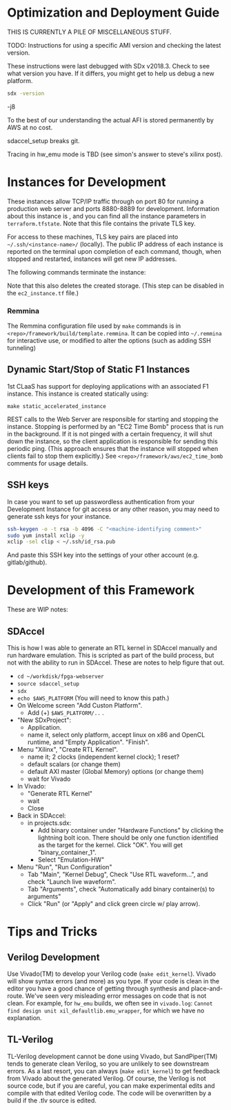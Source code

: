 <a name="Overview"></a>
# Optimization and Deployment Guide

THIS IS CURRENTLY A PILE OF MISCELLANEOUS STUFF.

<!-- Extract info from the Makefile -->

TODO: Instructions for using a specific AMI version and checking the latest version.

These instructions were last debugged with SDx v2018.3. Check to see what version you have. If it differs, you might get to help us debug a new platform.

```sh
sdx -version
```

 -j8
 
To the best of our understanding the actual AFI is stored permanently by AWS at no cost.
 
sdaccel_setup breaks git.


Tracing in hw_emu mode is TBD (see simon's answer to steve's xilinx post).


<!--
Update:

The tarball is taking up space on the S3 disk. It seems it is only needed during AFI creation. So after AFI creation completes, you probably want to delete the tarball. These commands will delete all tarballs and logs (including any previous builds).

```sh
aws s3 ls -recursive s3://<bucket-name>[/<user-id>]/mandelbrot/dcp  # Check first.
aws s3 ls -recursive s3://<bucket-name>[/<user-id>]/mandelbrot/log
aws s3 rm -recursive s3://<bucket-name>[/<user-id>]/mandelbrot/dcp  # Then delete.
aws s3 rm -recursive s3://<bucket-name>[/<user-id>]/mandelbrot/log
```

(TODO: This should be automated. These commands will delete the directories, which may need to exist?)
-->


# Instances for Development

These instances allow TCP/IP traffic through on port 80 for running a production web server and ports 8880-8889 for development. Information about this instance is , and you can find all the instance parameters in `terraform.tfstate`. Note that this file contains the private TLS key.

For access to these machines, TLS key pairs are placed into `~/.ssh/<instance-name>/` (locally). The public IP address of each instance is reported on the terminal upon completion of each command, though, when stopped and restarted, instances will get new IP addresses.


The following commands terminate the instance:

Note that this also deletes the created storage. (This step can be disabled in the `ec2_instance.tf` file.)

### Remmina

The Remmina configuration file used by `make` commands is in `<repo>/framework/build/template.remmina`. It can be copied into `~/.remmina` for interactive use, or modified to alter the options (such as adding SSH tunneling)


## Dynamic Start/Stop of Static F1 Instances

1st CLaaS has support for deploying applications with an associated F1 instance. This instance is created statically using:

```
make static_accelerated_instance
```

REST calls to the Web Server are responsible for starting and stopping the instance. Stopping is performed by an "EC2 Time Bomb" process that is run in the background. If it is not pinged with a certain frequency, it will shut down the instance, so the client application is responsible for sending this periodic ping. (This approach ensures that the instance will stopped when clients fail to stop them explicitly.) See `<repo>/framework/aws/ec2_time_bomb` comments for usage details.


<!--
### Useful AWS commands for monitoring your usage

...
-->


## SSH keys

In case you want to set up passwordless authentication from your Development Instance for git access or any other reason, you may need to generate ssh keys for your instance.

```sh
ssh-keygen -o -t rsa -b 4096 -C "<machine-identifying comment>"
sudo yum install xclip -y
xclip -sel clip < ~/.ssh/id_rsa.pub
```

And paste this SSH key into the settings of your other account (e.g. gitlab/github).



# Development of this Framework

These are WIP notes:


## SDAccel

This is how I was able to generate an RTL kernel in SDAccel manually and run hardware emulation. This is scripted as part of the build process, but not with the ability to run in SDAccel. These are notes to help figure that out.

 - `cd ~/workdisk/fpga-webserver`
 - `source sdaccel_setup`
 - `sdx`
 - `echo $AWS_PLATFORM` (You will need to know this path.)
 - On Welcome screen "Add Custon Platform".
   - Add (+) `$AWS_PLATFORM/..` .
 - "New SDxProject":
   - Application.
   - name it, select only platform, accept linux on x86 and OpenCL runtime, and "Empty Application". "Finish".
 - Menu "Xilinx", "Create RTL Kernel".
   - name it; 2 clocks (independent kernel clock); 1 reset?
   - default scalars (or change them)
   - default AXI master (Global Memory) options (or change them)
   - wait for Vivado
 - In Vivado:
   - "Generate RTL Kernel"
   - wait
   - Close
 - Back in SDAccel:
   - in projects.sdx:
     - Add binary container under "Hardware Functions" by clicking the lightning bolt icon. There should be only one function identified as the target for the kernel. Click "OK". You will get "binary_container_1".
     - Select "Emulation-HW"
  - Menu "Run", "Run Configuration"
    - Tab "Main", "Kernel Debug", Check "Use RTL waveform...", and check "Launch live waveform".
    - Tab "Arguments", check "Automatically add binary container(s) to arguments"
    - Click "Run" (or "Apply" and click green circle w/ play arrow).


# Tips and Tricks

## Verilog Development

Use Vivado(TM) to develop your Verilog code (`make edit_kernel`). Vivado will show syntax errors (and more) as you type. If your code is clean in the editor you have a good chance of getting through synthesis and place-and-route. We've seen very misleading error messages on code that is not clean. For example, for `hw_emu` builds, we often see in `vivado.log`: `Cannot find design unit xil_defaultlib.emu_wrapper`, for which we have no explanation.

## TL-Verilog

TL-Verilog development cannot be done using Vivado, but SandPiper(TM) tends to generate clean Verilog, so you are unlikely to see downstream errors. As a last resort, you can always (`make edit_kernel`) to get feedback from Vivado about the generated Verilog. Of course, the Verilog is not source code, but if you are careful, you can make experimental edits and compile with that edited Verilog code. The code will be overwritten by a build if the .tlv source is edited.
